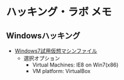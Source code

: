 # ハッキング・ラボ メモ

## Windowsハッキング

- [Windows7試用仮想マシンファイル](https://developer.microsoft.com/en-us/microsoft-edge/tools/vms/)
  - 選択オプション
    - Virtual Machines: IE8 on Win7(x86)
    - VM platform: VirtualBox
